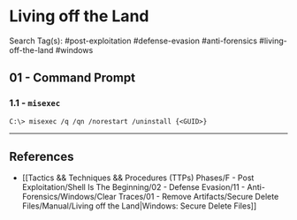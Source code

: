 # Living off the Land

Search Tag(s): #post-exploitation #defense-evasion #anti-forensics #living-off-the-land #windows

## 01 - Command Prompt

### 1.1 - `misexec`

```
C:\> misexec /q /qn /norestart /uninstall {<GUID>}
```

---
## References

- [[Tactics && Techniques && Procedures (TTPs) Phases/F - Post Exploitation/Shell Is The Beginning/02 - Defense Evasion/11 - Anti-Forensics/Windows/Clear Traces/01 - Remove Artifacts/Secure Delete Files/Manual/Living off the Land|Windows: Secure Delete Files]]